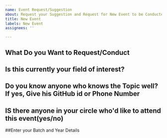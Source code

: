 ```yaml
---
name: Event Request/Suggestion
about: Request your Suggestion and Request for New Event to be Conducted Here
title: New Event
labels: New Event
assignees: ''

---
```


## What Do you Want to Request/Conduct

## Is this currently your field of interest?

## Do you know anyone who knows the Topic well?If yes, Give his GitHub id or Phone Number

## IS there anyone in your circle who'd like to attend this event(yes/no)

##Enter your Batch and Year Details
